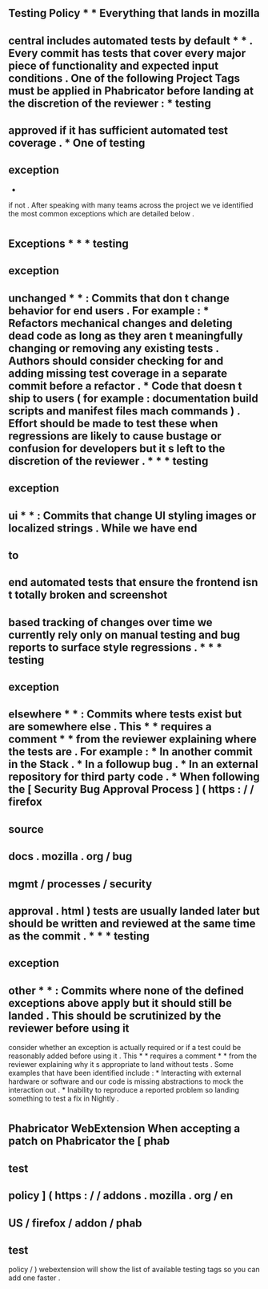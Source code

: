 #
Testing
Policy
*
*
Everything
that
lands
in
mozilla
-
central
includes
automated
tests
by
default
*
*
.
Every
commit
has
tests
that
cover
every
major
piece
of
functionality
and
expected
input
conditions
.
One
of
the
following
Project
Tags
must
be
applied
in
Phabricator
before
landing
at
the
discretion
of
the
reviewer
:
*
testing
-
approved
if
it
has
sufficient
automated
test
coverage
.
*
One
of
testing
-
exception
-
*
if
not
.
After
speaking
with
many
teams
across
the
project
we
ve
identified
the
most
common
exceptions
which
are
detailed
below
.
#
#
Exceptions
*
*
*
testing
-
exception
-
unchanged
*
*
:
Commits
that
don
t
change
behavior
for
end
users
.
For
example
:
*
Refactors
mechanical
changes
and
deleting
dead
code
as
long
as
they
aren
t
meaningfully
changing
or
removing
any
existing
tests
.
Authors
should
consider
checking
for
and
adding
missing
test
coverage
in
a
separate
commit
before
a
refactor
.
*
Code
that
doesn
t
ship
to
users
(
for
example
:
documentation
build
scripts
and
manifest
files
mach
commands
)
.
Effort
should
be
made
to
test
these
when
regressions
are
likely
to
cause
bustage
or
confusion
for
developers
but
it
s
left
to
the
discretion
of
the
reviewer
.
*
*
*
testing
-
exception
-
ui
*
*
:
Commits
that
change
UI
styling
images
or
localized
strings
.
While
we
have
end
-
to
-
end
automated
tests
that
ensure
the
frontend
isn
t
totally
broken
and
screenshot
-
based
tracking
of
changes
over
time
we
currently
rely
only
on
manual
testing
and
bug
reports
to
surface
style
regressions
.
*
*
*
testing
-
exception
-
elsewhere
*
*
:
Commits
where
tests
exist
but
are
somewhere
else
.
This
*
*
requires
a
comment
*
*
from
the
reviewer
explaining
where
the
tests
are
.
For
example
:
*
In
another
commit
in
the
Stack
.
*
In
a
followup
bug
.
*
In
an
external
repository
for
third
party
code
.
*
When
following
the
[
Security
Bug
Approval
Process
]
(
https
:
/
/
firefox
-
source
-
docs
.
mozilla
.
org
/
bug
-
mgmt
/
processes
/
security
-
approval
.
html
)
tests
are
usually
landed
later
but
should
be
written
and
reviewed
at
the
same
time
as
the
commit
.
*
*
*
testing
-
exception
-
other
*
*
:
Commits
where
none
of
the
defined
exceptions
above
apply
but
it
should
still
be
landed
.
This
should
be
scrutinized
by
the
reviewer
before
using
it
-
consider
whether
an
exception
is
actually
required
or
if
a
test
could
be
reasonably
added
before
using
it
.
This
*
*
requires
a
comment
*
*
from
the
reviewer
explaining
why
it
s
appropriate
to
land
without
tests
.
Some
examples
that
have
been
identified
include
:
*
Interacting
with
external
hardware
or
software
and
our
code
is
missing
abstractions
to
mock
the
interaction
out
.
*
Inability
to
reproduce
a
reported
problem
so
landing
something
to
test
a
fix
in
Nightly
.
#
#
Phabricator
WebExtension
When
accepting
a
patch
on
Phabricator
the
[
phab
-
test
-
policy
]
(
https
:
/
/
addons
.
mozilla
.
org
/
en
-
US
/
firefox
/
addon
/
phab
-
test
-
policy
/
)
webextension
will
show
the
list
of
available
testing
tags
so
you
can
add
one
faster
.
